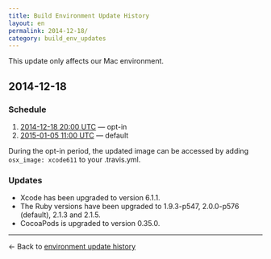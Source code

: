 ```yaml
---
title: Build Environment Update History
layout: en
permalink: 2014-12-18/
category: build_env_updates
---
```


This update only affects our Mac environment.

## 2014-12-18

### Schedule

1. [2014-12-18 20:00 UTC](http://everytimezone.com/#2014-12-16,480,cn3) — opt-in
2. [2015-01-05 11:00 UTC](http://everytimezone.com/#2015-1-5,-60,cn3) — default

During the opt-in period, the updated image can be accessed by adding
`osx_image: xcode611` to your .travis.yml.

### Updates

- Xcode has been upgraded to version 6.1.1.
- The Ruby versions have been upgraded to 1.9.3-p547, 2.0.0-p576 (default),
  2.1.3 and 2.1.5.
- CocoaPods is upgraded to version 0.35.0.

--------

← Back to [environment update history](..)
